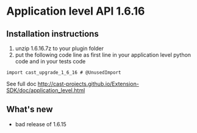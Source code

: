 # Application level API 1.6.16

## Installation instructions


1. unzip 1.6.16.7z to your plugin folder
2. put the following code line as first line in your application level python code and in your tests code

`import cast_upgrade_1_6_16 # @UnusedImport`

See full doc http://cast-projects.github.io/Extension-SDK/doc/application_level.html

## What's new

* bad release of 1.6.15